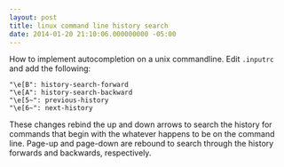 ```yaml
---
layout: post
title: linux command line history search
date: 2014-01-20 21:10:06.000000000 -05:00
---
```

How to implement autocompletion on a unix commandline. Edit `.inputrc` and add the following:

    "\e[B": history-search-forward
	"\e[A": history-search-backward
	"\e[5~": previous-history
	"\e[6~": next-history

These changes rebind the up and down arrows to search the history for commands that begin with the whatever happens to be on the command line. Page-up and page-down are rebound to search through the history forwards and backwards, respectively.
